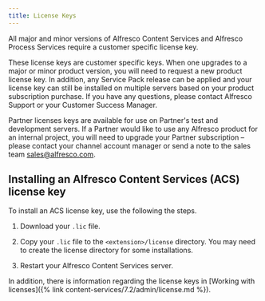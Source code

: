 ```yaml
---
title: License Keys
---
```


All major and minor versions of Alfresco Content Services and Alfresco Process Services require a customer specific license key.

These license keys are customer specific keys. When one upgrades to a major or minor product version, you will need to request a new product license key. In addition, any Service Pack release can be applied and your license key can still be installed on multiple servers based on your product subscription purchase. If you have any questions, please contact Alfresco Support or your Customer Success Manager.

Partner licenses keys are available for use on Partner's test and development servers. If a Partner would like to use any Alfresco product for an internal project, you will need to upgrade your Partner subscription – please contact your channel account manager or send a note to the sales team [sales@alfresco.com](mailto:sales@alfresco.com).

## Installing an Alfresco Content Services (ACS) license key

To install an ACS license key, use the following the steps.

1. Download your `.lic` file.

2. Copy your `.lic` file to the `<extension>/license` directory. You may need to create the license directory for some installations.

3. Restart your Alfresco Content Services server.

In addition, there is information regarding the license keys in [Working with licenses]({% link content-services/7.2/admin/license.md %}).
